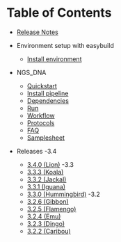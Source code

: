 # Table of Contents

- [Release Notes](https://github.com/molgenis/NGS_DNA/releases)

- Environment setup with easybuild
  - [Install environment](eb-install.md)

- NGS_DNA
  - [Quickstart](ngs-quickstart.md)
  - [Install pipeline](ngs-install.md)
  - [Dependencies](ngs-dependencies.md)
  - [Run](ngs-run.md)
  - [Workflow](ngs-workflow.md)
  - [Protocols](ngs-protocols.md)
  - [FAQ](ngs-faq.md)
  - [Samplesheet](ngs-samplesheets.md)

- Releases
  -3.4
    - [3.4.0 (Lion)](https://github.com/molgenis/NGS_DNA/releases/tag/3.4.0)
  -3.3
    - [3.3.3 (Koala)](https://github.com/molgenis/NGS_DNA/releases/tag/3.3.3)
    - [3.3.2 (Jackal)](https://github.com/molgenis/NGS_DNA/releases/tag/3.3.2)
    - [3.3.1 (Iguana)](https://github.com/molgenis/NGS_DNA/releases/tag/3.3.1)
    - [3.3.0 (Hummingbird)](https://github.com/molgenis/NGS_DNA/releases/tag/3.3.0)
  -3.2
    - [3.2.6 (Gibbon)](https://github.com/molgenis/NGS_DNA/releases/tag/3.2.6)
    - [3.2.5 (Flamengo)](https://github.com/molgenis/NGS_DNA/releases/tag/3.2.5)
    - [3.2.4 (Emu)](https://github.com/molgenis/NGS_DNA/releases/tag/3.2.4)
    - [3.2.3 (Dingo)](https://github.com/molgenis/NGS_DNA/releases/tag/3.2.3)
    - [3.2.2 (Caribou)](https://github.com/molgenis/NGS_DNA/releases/tag/3.2.2) 
